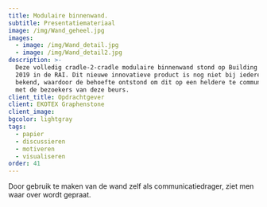 ```yaml
---
title: Modulaire binnenwand.
subtitle: Presentatiemateriaal
image: /img/Wand_geheel.jpg
images:
  - image: /img/Wand_detail.jpg
  - image: /img/Wand_detail2.jpg
description: >-
  Deze volledig cradle-2-cradle modulaire binnenwand stond op Building Holland
  2019 in de RAI. Dit nieuwe innovatieve product is nog niet bij iedereen
  bekend, waardoor de behoefte ontstond om dit op een heldere te communiceren
  met de bezoekers van deze beurs.
client_title: Opdrachtgever
client: EKOTEX Graphenstone
client_image:
bgcolor: lightgray
tags:
  - papier
  - discussieren
  - motiveren
  - visualiseren
order: 41
---
```


Door gebruik te maken van de wand zelf als communicatiedrager, ziet men waar over wordt gepraat.&nbsp;